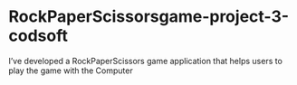 # RockPaperScissorsgame-project-3-codsoft

I’ve developed a RockPaperScissors game application that helps users to play the game with the Computer 
